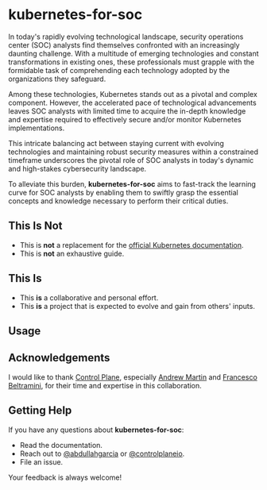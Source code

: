 # kubernetes-for-soc

In today's rapidly evolving technological landscape, security operations center (SOC) analysts find themselves confronted with an increasingly daunting challenge. With a multitude of emerging technologies and constant transformations in existing ones, these professionals must grapple with the formidable task of comprehending each technology adopted by the organizations they safeguard. 

Among these technologies, Kubernetes stands out as a pivotal and complex component. However, the accelerated pace of technological advancements leaves SOC analysts with limited time to acquire the in-depth knowledge and expertise required to effectively secure and/or monitor Kubernetes implementations.

This intricate balancing act between staying current with evolving technologies and maintaining robust security measures within a constrained timeframe underscores the pivotal role of SOC analysts in today's dynamic and high-stakes cybersecurity landscape.

To alleviate this burden, **kubernetes-for-soc** aims to fast-track the learning curve for SOC analysts by enabling them to swiftly grasp the essential concepts and knowledge necessary to perform their critical duties.

## This Is **Not**

- This is **not** a replacement for the [official Kubernetes documentation](https://kubernetes.io/docs/home/).
- This is **not** an exhaustive guide.

## This Is

- This **is** a collaborative and personal effort.
- This **is** a project that is expected to evolve and gain from others' inputs.

## Usage

## Acknowledgements

I would like to thank [Control Plane](https://control-plane.io/), especially [Andrew Martin](https://twitter.com/sublimino) and [Francesco Beltramini](https://twitter.com/d1gital_f), for their time and expertise in this collaboration.

## Getting Help

If you have any questions about **kubernetes-for-soc**:

- Read the documentation.
- Reach out to [@abdullahgarcia](https://twitter.com/abdullahgarcia) or [@controlplaneio](https://twitter.com/controlplaneio).
- File an issue.

Your feedback is always welcome!
